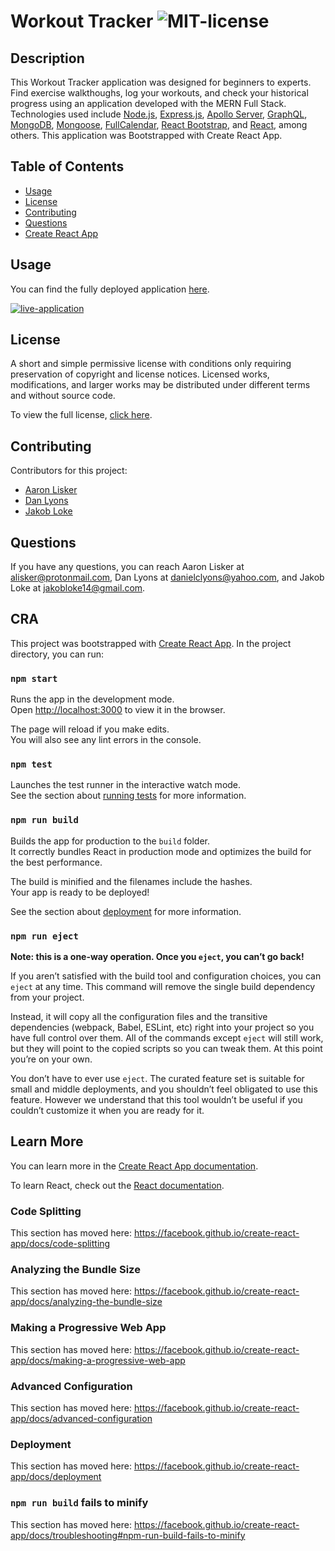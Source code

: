 # Workout Tracker ![MIT-license](./client/src/assets/repository-material/license/license-MIT-brightgreen.svg)

## Description
This Workout Tracker application was designed for beginners to experts. Find exercise walkthoughs, log your workouts, and check your historical progress using an application developed with the MERN Full Stack. Technologies used include [Node.js](https://nodejs.org/en/), [Express.js](https://expressjs.com/), [Apollo Server](https://www.npmjs.com/package/apollo-server), [GraphQL](https://graphql.org/), [MongoDB](https://www.mongodb.com/), [Mongoose](https://mongoosejs.com/), [FullCalendar](https://fullcalendar.io/), [React Bootstrap](https://react-bootstrap.github.io/), and [React](https://reactjs.org/), among others. This application was Bootstrapped with Create React App.

## Table of Contents
* [Usage](#Usage)
* [License](#License)
* [Contributing](#contributing)
* [Questions](#Questions)
* [Create React App](#CRA)
  
## Usage
You can find the fully deployed application [here](https://workout-tracker-dan.herokuapp.com/).

[![live-application](./client/src/assets/repository-material/screenshot.jpg)](https://workout-tracker-dan.herokuapp.com/)

## License
A short and simple permissive license with conditions only requiring preservation of copyright and license notices. Licensed works, modifications, and larger works may be distributed under different terms and without source code.

To view the full license, [click here](./client/src/assets/repository-material/license/MIT.txt).

## Contributing
Contributors for this project:

* [Aaron Lisker](https://github.com/aelisker)
* [Dan Lyons](https://github.com/dancl6)
* [Jakob Loke](https://github.com/jakobloke)

## Questions
If you have any questions, you can reach Aaron Lisker at [alisker@protonmail.com](mailto:alisker@protonmail.com), Dan Lyons at [danielclyons@yahoo.com](mailto:danielclyons@yahoo.com), and Jakob Loke at [jakobloke14@gmail.com](mailto:jakobloke14@gmail.com).

## CRA
This project was bootstrapped with [Create React App](https://github.com/facebook/create-react-app).
In the project directory, you can run:

### `npm start`

Runs the app in the development mode.<br />
Open [http://localhost:3000](http://localhost:3000) to view it in the browser.

The page will reload if you make edits.<br />
You will also see any lint errors in the console.

### `npm test`

Launches the test runner in the interactive watch mode.<br />
See the section about [running tests](https://facebook.github.io/create-react-app/docs/running-tests) for more information.

### `npm run build`

Builds the app for production to the `build` folder.<br />
It correctly bundles React in production mode and optimizes the build for the best performance.

The build is minified and the filenames include the hashes.<br />
Your app is ready to be deployed!

See the section about [deployment](https://facebook.github.io/create-react-app/docs/deployment) for more information.

### `npm run eject`

**Note: this is a one-way operation. Once you `eject`, you can’t go back!**

If you aren’t satisfied with the build tool and configuration choices, you can `eject` at any time. This command will remove the single build dependency from your project.

Instead, it will copy all the configuration files and the transitive dependencies (webpack, Babel, ESLint, etc) right into your project so you have full control over them. All of the commands except `eject` will still work, but they will point to the copied scripts so you can tweak them. At this point you’re on your own.

You don’t have to ever use `eject`. The curated feature set is suitable for small and middle deployments, and you shouldn’t feel obligated to use this feature. However we understand that this tool wouldn’t be useful if you couldn’t customize it when you are ready for it.

## Learn More

You can learn more in the [Create React App documentation](https://facebook.github.io/create-react-app/docs/getting-started).

To learn React, check out the [React documentation](https://reactjs.org/).

### Code Splitting

This section has moved here: https://facebook.github.io/create-react-app/docs/code-splitting

### Analyzing the Bundle Size

This section has moved here: https://facebook.github.io/create-react-app/docs/analyzing-the-bundle-size

### Making a Progressive Web App

This section has moved here: https://facebook.github.io/create-react-app/docs/making-a-progressive-web-app

### Advanced Configuration

This section has moved here: https://facebook.github.io/create-react-app/docs/advanced-configuration

### Deployment

This section has moved here: https://facebook.github.io/create-react-app/docs/deployment

### `npm run build` fails to minify

This section has moved here: https://facebook.github.io/create-react-app/docs/troubleshooting#npm-run-build-fails-to-minify
